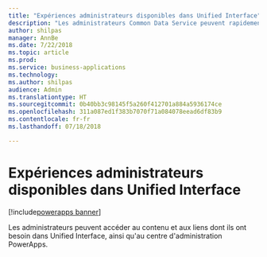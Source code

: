 ```yaml
---
title: "Expériences administrateurs disponibles dans Unified Interface"
description: "Les administrateurs Common Data Service peuvent rapidement accéder aux informations dans Unified Interface"
author: shilpas
manager: AnnBe
ms.date: 7/22/2018
ms.topic: article
ms.prod: 
ms.service: business-applications
ms.technology: 
ms.author: shilpas
audience: Admin
ms.translationtype: HT
ms.sourcegitcommit: 0b40bb3c98145f5a260f412701a884a5936174ce
ms.openlocfilehash: 311a087ed1f383b7070f71a084078eead6df83b9
ms.contentlocale: fr-fr
ms.lasthandoff: 07/18/2018

---
```

# <a name="admin-experiences-available-from-unified-interface"></a>Expériences administrateurs disponibles dans Unified Interface

[!include[powerapps banner](../includes/powerapps.md)]




Les administrateurs peuvent accéder au contenu et aux liens dont ils ont besoin dans Unified Interface, ainsi qu'au centre d'administration PowerApps.

